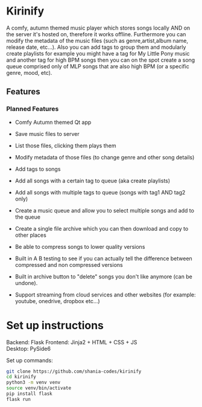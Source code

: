 # Kirinify
A comfy, autumn themed music player which stores songs locally AND on the server it's hosted on, therefore it works offline. Furthermore you can modify the metadata of the music files (such as genre,artist,album name, release date, etc...). Also you can add tags to group them and modularly create playlists for example you might have a tag for My Little Pony music and another tag for high BPM songs then you can on the spot create a song queue comprised only of MLP songs that are also high BPM (or a specific genre, mood, etc).

## Features

### Planned Features
- Comfy Autumn themed Qt app
- Save music files to server
- List those files, clicking them plays them
- Modify metadata of those files (to change genre and other song details)
- Add tags to songs
- Add all songs with a certain tag to queue (aka create playlists)
- Add all songs with multiple tags to queue (songs with tag1 AND tag2 only) 
- Create a music queue and allow you to select multiple songs and add to the queue
- Create a single file archive which you can then download and copy to other places
- Be able to compress songs to lower quality versions
- Built in A B testing to see if you can actually tell the difference between compressed and non compressed versions
- Built in archive button to "delete" songs you don't like anymore (can be undone).

- Support streaming from cloud services and other websites (for example: youtube, onedrive, dropbox etc...)



# Set up instructions
Backend: Flask
Frontend: Jinja2 + HTML + CSS + JS  
Desktop: PySide6

Set up commands:
```bash
git clone https://github.com/shania-codes/kirinify  
cd kirinify  
python3 -m venv venv  
source venv/bin/activate  
pip install flask  
flask run  
```
